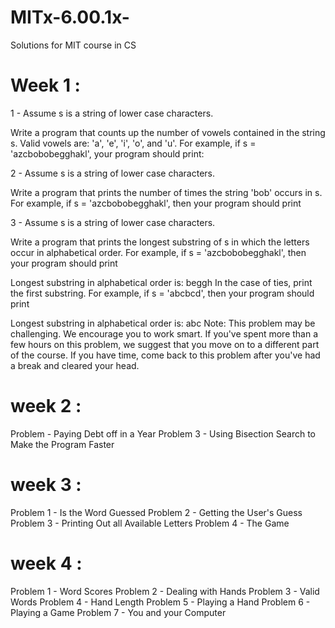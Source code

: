 # MITx-6.00.1x-
Solutions for MIT course in CS



# Week 1 :
1 - Assume s is a string of lower case characters.

Write a program that counts up the number of vowels contained in the string s. Valid vowels are: 'a', 'e', 'i', 'o', and 'u'. For example, if s = 'azcbobobegghakl', your program should print:

2 - Assume s is a string of lower case characters.

Write a program that prints the number of times the string 'bob' occurs in s. For example, if s = 'azcbobobegghakl', then your program should print

 3 - Assume s is a string of lower case characters.

Write a program that prints the longest substring of s in which the letters occur in alphabetical order. For example, if s = 'azcbobobegghakl', then your program should print

Longest substring in alphabetical order is: beggh
In the case of ties, print the first substring. For example, if s = 'abcbcd', then your program should print

Longest substring in alphabetical order is: abc
Note: This problem may be challenging. We encourage you to work smart. If you've spent more than a few hours on this problem, we suggest that you move on to a different part of the course. If you have time, come back to this problem after you've had a break and cleared your head.


# week 2 :

Problem  - Paying Debt off in a Year
Problem 3 - Using Bisection Search to Make the Program Faster


# week 3 :

Problem 1 - Is the Word Guessed
Problem 2 - Getting the User's Guess
Problem 3 - Printing Out all Available Letters
Problem 4 - The Game


# week 4 :

Problem 1 - Word Scores
Problem 2 - Dealing with Hands
Problem 3 - Valid Words
Problem 4 - Hand Length
Problem 5 - Playing a Hand
Problem 6 - Playing a Game
Problem 7 - You and your Computer

